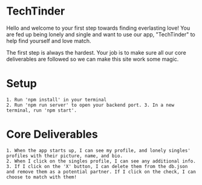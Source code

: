 # TechTinder

Hello and welcome to your first step towards finding everlasting love! You are fed up being lonely and single and want to use our app, "TechTinder" to help find yourself and love match.

The first step is always the hardest. Your job is to make sure all our core deliverables are followed so we can make this site work some magic.

# Setup

    1. Run 'npm install' in your terminal
    2. Run 'npm run server' to open your backend port. 3. In a new terminal, run 'npm start'.

# Core Deliverables

    1. When the app starts up, I can see my profile, and lonely singles' profiles with their picture, name, and bio.
    2. When I click on the singles profile, I can see any additional info.
    3. If I click on the 'X' button, I can delete them from the db.json and remove them as a potential partner. If I click on the check, I can choose to match with them!
